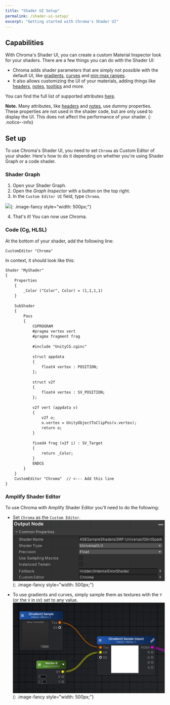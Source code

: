 ```yaml
---
title: "Shader UI Setup"
permalink: /shader-ui-setup/
excerpt: "Getting started with Chroma's Shader UI"
---
```


## Capabilities

With Chroma's Shader UI, you can create a custom Material Inspector look for your shaders. There are a few things you can do with the Shader UI:

- Chroma adds shader parameters that are simply not possible with the default UI, like [gradients](/gradient/), [curves](/curve/) and [min-max ranges](https://chroma.dustyroom.com/attributes/#minmax).
- It also allows customizing the UI of your materials, adding things like [headers](/attributes/#header), [notes](/attributes/#note), [tooltips](/attributes/#tooltip) and more.

You can find the full list of supported attributes [here](/attributes/).

**Note.** Many attributes, like [headers](/attributes/#header) and [notes](/attributes/#note), use dummy properties. These properties are not used in the shader code, but are only used to display the UI. This does not affect the performance of your shader.
{: .notice--info}

## Set up

To use Chroma's Shader UI, you need to set `Chroma` as Custom Editor of your shader. Here's how to do it depending on whether you're using Shader Graph or a code shader.

### Shader Graph

1. Open your Shader Graph.
2. Open the _Graph Inspector_ with a button on the top right.
3. In the `Custom Editor UI` field, type `Chroma`.

![](/assets/images/docs/examples/shader-graph-example-settings.png){: .image-fancy style="width: 500px;"}

4. That's it! You can now use Chroma.

### Code (Cg, HLSL)

At the bottom of your shader, add the following line:

```hlsl
CustomEditor "Chroma"
```

In context, it should look like this:

```hlsl
Shader "MyShader"
{
    Properties
    {
        _Color ("Color", Color) = (1,1,1,1)
    }

    SubShader
    {
        Pass
        {
            CGPROGRAM
            #pragma vertex vert
            #pragma fragment frag

            #include "UnityCG.cginc"

            struct appdata
            {
                float4 vertex : POSITION;
            };

            struct v2f
            {
                float4 vertex : SV_POSITION;
            };

            v2f vert (appdata v)
            {
                v2f o;
                o.vertex = UnityObjectToClipPos(v.vertex);
                return o;
            }

            fixed4 frag (v2f i) : SV_Target
            {
                return _Color;
            }
            ENDCG
        }
    }
    CustomEditor "Chroma"  // <--- Add this line
}
```

### Amplify Shader Editor

To use Chroma with Amplify Shader Editor you'll need to do the following:

 - Set `Chroma` as the `Custom Editor`.
 ![](/assets/images/manual_images/amplify-chroma-custom-editor.png){: .image-fancy style="width: 500px;"}

 - To use gradients and curves, simply sample them as textures with the `Y` (or the `V` in `UV`) set to any value.
 ![](/assets/images/manual_images/amplify-chroma-shader-graph.png){: .image-fancy style="width: 500px;"}
